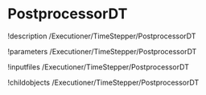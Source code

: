 <!-- MOOSE Documentation Stub: Remove this when content is added. -->

# PostprocessorDT
!description /Executioner/TimeStepper/PostprocessorDT

!parameters /Executioner/TimeStepper/PostprocessorDT

!inputfiles /Executioner/TimeStepper/PostprocessorDT

!childobjects /Executioner/TimeStepper/PostprocessorDT
